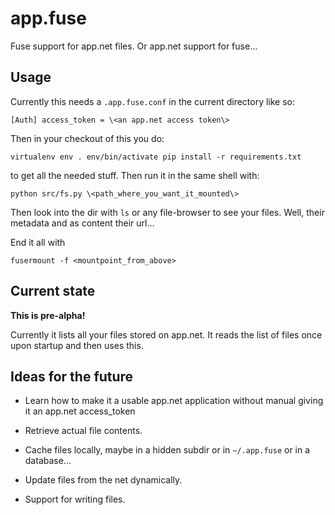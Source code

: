 app.fuse
========

Fuse support for app.net files. Or app.net support for fuse...


## Usage

Currently this needs a `.app.fuse.conf` in the current directory like so:

``
[Auth]
access_token = \<an app.net access token\>
``

Then in your checkout of this you do:

``
virtualenv env
. env/bin/activate
pip install -r requirements.txt
``

to get all the needed stuff. Then run it in the same shell with:

``
python src/fs.py \<path_where_you_want_it_mounted\>
``

Then look into the dir with `ls` or any file-browser to see your files. Well,
their metadata and as content their url...

End it all with

``
fusermount -f <mountpoint_from_above>
``

## Current state

**This is pre-alpha!**

Currently it lists all your files stored on app.net. It reads the list of files
once upon startup and then uses this.


## Ideas for the future

 - Learn how to make it a usable app.net application without manual giving it
   an app.net access\_token

 - Retrieve actual file contents.

 - Cache files locally, maybe in a hidden subdir or in `~/.app.fuse` or in
   a database...

 - Update files from the net dynamically.

 - Support for writing files.
